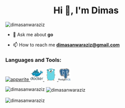 <h1 align="center">Hi 👋, I'm Dimas</h1>
<p align="left"> <img src="https://komarev.com/ghpvc/?username=dimasanwaraziz&label=Profile%20views&color=0e75b6&style=flat" alt="dimasanwaraziz" /> </p>

- 💬 Ask me about **go**

- 📫 How to reach me **dimasanwaraziz@gmail.com**

<h3 align="left">Languages and Tools:</h3>
<p align="left"> <a href="https://appwrite.io" target="_blank" rel="noreferrer"> <img src="https://www.vectorlogo.zone/logos/appwriteio/appwriteio-icon.svg" alt="appwrite" width="40" height="40"/> </a> <a href="https://www.docker.com/" target="_blank" rel="noreferrer"> <img src="https://raw.githubusercontent.com/devicons/devicon/master/icons/docker/docker-original-wordmark.svg" alt="docker" width="40" height="40"/> </a> <a href="https://golang.org" target="_blank" rel="noreferrer"> <img src="https://raw.githubusercontent.com/devicons/devicon/master/icons/go/go-original.svg" alt="go" width="40" height="40"/> </a> <a href="https://www.postgresql.org" target="_blank" rel="noreferrer"> <img src="https://raw.githubusercontent.com/devicons/devicon/master/icons/postgresql/postgresql-original-wordmark.svg" alt="postgresql" width="40" height="40"/> </a> </p>

<p><img align="left" src="https://github-readme-stats.vercel.app/api/top-langs?username=dimasanwaraziz&show_icons=true&locale=en&layout=compact" alt="dimasanwaraziz" /></p>

<p>&nbsp;<img align="center" src="https://github-readme-stats.vercel.app/api?username=dimasanwaraziz&show_icons=true&locale=en" alt="dimasanwaraziz" /></p>

<p><img align="center" src="https://github-readme-streak-stats.herokuapp.com/?user=dimasanwaraziz&" alt="dimasanwaraziz" /></p>
